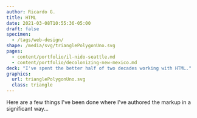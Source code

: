```yaml
---
author: Ricardo G.
title: HTML
date: 2021-03-08T10:55:36-05:00
draft: false
specimen:
  - /tags/web-design/
shape: /media/svg/trianglePolygonUno.svg
pages: 
  - content/portfolio/il-nido-seattle.md
  - content/portfolio/decolonizing-new-mexico.md
deck: "I've spent the better half of two decades working with HTML."
graphics: 
  url: trianglePolygonUno.svg
  class: triangle
---
```


Here are a few things I've been done where I've authored the markup in a significant way...
